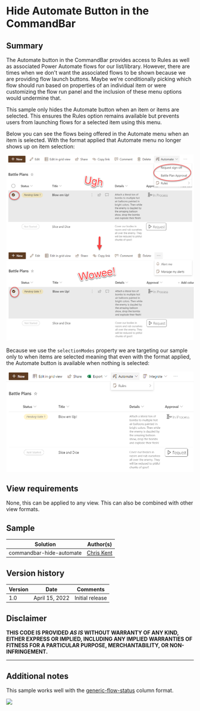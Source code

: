 # Hide Automate Button in the CommandBar

## Summary
The Automate button in the CommandBar provides access to Rules as well as associated Power Automate flows for our list/library. However, there are times when we don't want the associated flows to be shown because we are providing flow launch buttons. Maybe we're conditionally picking which flow should run based on properties of an individual item or were customizing the flow run panel and the inclusion of these menu options would undermine that.

This sample only hides the Automate button when an item or items are selected. This ensures the Rules option remains available but prevents users from launching flows for a selected item using this menu.

Below you can see the flows being offered in the Automate menu when an item is selected. With the format applied that Automate menu no longer shows up on item selection:

![screenshot of the sample](./assets/screenshot.png)

Because we use the `selectionModes` property we are targeting our sample only to when items are selected meaning that even with the format applied, the Automate button is available when nothing is selected:

![screenshot of no selection](./assets/screenshotNoSelection.png)

## View requirements

None, this can be applied to any view. This can also be combined with other view formats.

## Sample

Solution|Author(s)
--------|---------
commandbar-hide-automate | [Chris Kent](https://twitter.com/thechriskent)

## Version history

Version|Date|Comments
-------|----|--------
1.0|April 15, 2022|Initial release

## Disclaimer
**THIS CODE IS PROVIDED *AS IS* WITHOUT WARRANTY OF ANY KIND, EITHER EXPRESS OR IMPLIED, INCLUDING ANY IMPLIED WARRANTIES OF FITNESS FOR A PARTICULAR PURPOSE, MERCHANTABILITY, OR NON-INFRINGEMENT.**

---

## Additional notes

This sample works well with the [generic-flow-status](../../column-samples/generic-flow-status/) column format.

<img src="https://telemetry.sharepointpnp.com/sp-dev-list-formatting/view-samples/commandbar-hide-automate" />
